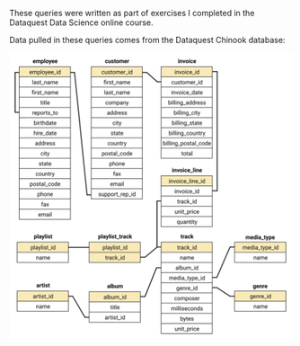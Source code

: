 These queries were written as part of exercises I completed in the Dataquest Data Science online course.

Data pulled in these queries comes from the Dataquest Chinook database:


![image1](chinook-schema.svg)
